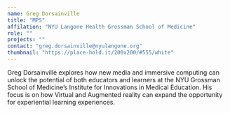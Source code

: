 ```yaml
---
name: Greg Dorsainville
title: "MPS"
affilation: "NYU Langone Health Grossman School of Medicine" 
role: ""
projects: ""
contact: "greg.dorsainville@nyulangone.org"
thumbnail: "https://place-hold.it/200x200/#555/white"
---
```


Greg Dorsainville explores how new media and immersive computing can unlock the potential of both educators and learners at the NYU Grossman School of Medicine’s Institute for Innovations in Medical Education. His focus is on how Virtual and Augmented reality can expand the opportunity for experiential learning experiences. 
